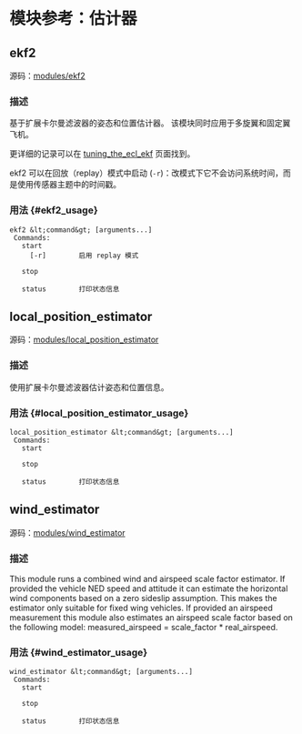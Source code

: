# 模块参考：估计器

## ekf2

源码：[modules/ekf2](https://github.com/PX4/Firmware/tree/master/src/modules/ekf2)

### 描述

基于扩展卡尔曼滤波器的姿态和位置估计器。 该模块同时应用于多旋翼和固定翼飞机。

更详细的记录可以在 [tuning_the_ecl_ekf](https://dev.px4.io/en/tutorials/tuning_the_ecl_ekf.html) 页面找到。

ekf2 可以在回放（replay）模式中启动 (`-r`)：改模式下它不会访问系统时间，而是使用传感器主题中的时间戳。

### 用法 {#ekf2_usage}

    ekf2 &lt;command&gt; [arguments...]
     Commands:
       start
         [-r]        启用 replay 模式
    
       stop
    
       status        打印状态信息
    

## local_position_estimator

源码：[modules/local_position_estimator](https://github.com/PX4/Firmware/tree/master/src/modules/local_position_estimator)

### 描述

使用扩展卡尔曼滤波器估计姿态和位置信息。

### 用法 {#local_position_estimator_usage}

    local_position_estimator &lt;command&gt; [arguments...]
     Commands:
       start
    
       stop
    
       status        打印状态信息
    

## wind_estimator

源码：[modules/wind_estimator](https://github.com/PX4/Firmware/tree/master/src/modules/wind_estimator)

### 描述

This module runs a combined wind and airspeed scale factor estimator. If provided the vehicle NED speed and attitude it can estimate the horizontal wind components based on a zero sideslip assumption. This makes the estimator only suitable for fixed wing vehicles. If provided an airspeed measurement this module also estimates an airspeed scale factor based on the following model: measured_airspeed = scale_factor * real_airspeed.

### 用法 {#wind_estimator_usage}

    wind_estimator &lt;command&gt; [arguments...]
     Commands:
       start
    
       stop
    
       status        打印状态信息